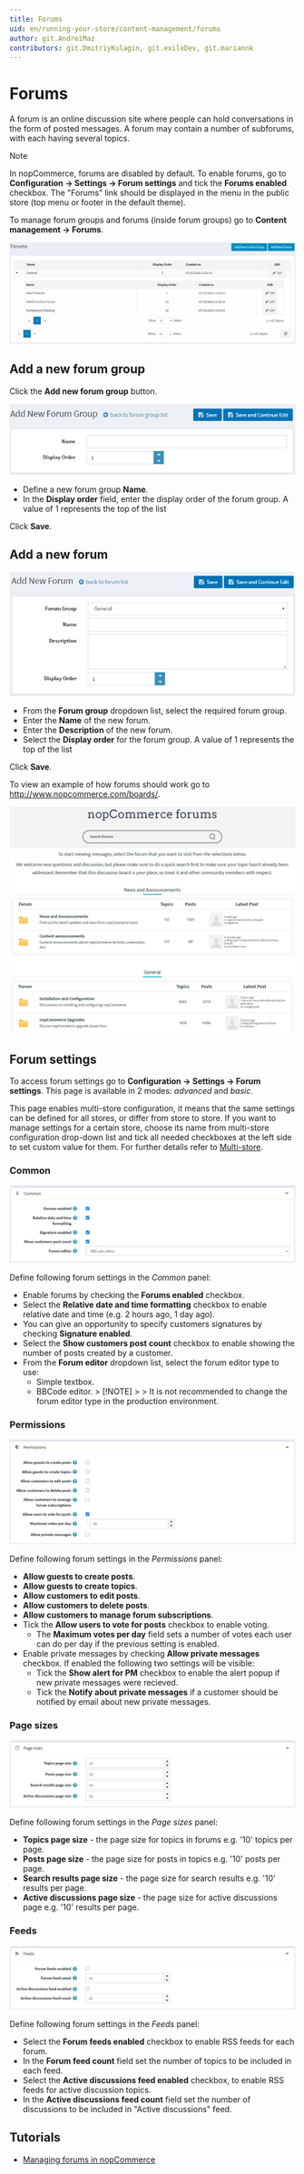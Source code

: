 ```yaml
---
title: Forums
uid: en/running-your-store/content-management/forums
author: git.AndreiMaz
contributors: git.DmitriyKulagin, git.exileDev, git.mariannk
---
```


# Forums

A forum is an online discussion site where people can hold conversations in the form of posted messages. A forum may contain a number of subforums, with each having several topics.

> [!NOTE]
> 
> In nopCommerce, forums are disabled by default. To enable forums, go to **Configuration → Settings → Forum settings** and tick the **Forums enabled** checkbox. The "Forums" link should be displayed in the menu in the public store (top menu or footer in the default theme).

To manage forum groups and forums (inside forum groups) go to **Content management → Forums**.

![Manage forums](_static/forums/list.jpg)

## Add a new forum group

Click the **Add new forum group** button.

![Add a new forum group](_static/forums/forums2.png)

- Define a new forum group **Name**.
- In the **Display order** field, enter the display order of the forum group. A value of 1 represents the top of the list

Click **Save**.

## Add a new forum

![Add a new forum](_static/forums/forums3.png)

- From the **Forum group** dropdown list, select the required forum group.
- Enter the **Name** of the new forum.
- Enter the **Description** of the new forum.
- Select the **Display order** for the forum group. A value of 1 represents the top of the list

Click **Save**.

To view an example of how forums should work go to <http://www.nopcommerce.com/boards/>.

![nopCommerce forums](_static/forums/example.jpg)

## Forum settings

To access forum settings go to **Configuration → Settings → Forum settings**. This page is available in 2 modes: *advanced* and *basic*.

This page enables multi-store configuration, it means that the same settings can be defined for all stores, or differ from store to store. If you want to manage settings for a certain store, choose its name from multi-store configuration drop-down list and tick all needed checkboxes at the left side to set custom value for them. For further details refer to [Multi-store](xref:en/getting-started/advanced-configuration/multi-store).

### Common
![Common settings](_static/forums/common.jpg)

Define following forum settings in the *Common* panel:
- Enable forums by checking the **Forums enabled** checkbox.
- Select the **Relative date and time formatting** checkbox to enable relative date and time (e.g. 2 hours ago, 1 day ago).
- You can give an opportunity to specify customers signatures by checking **Signature enabled**.
- Select the **Show customers post count** checkbox to enable showing the number of posts created by a customer.
- From the **Forum editor** dropdown list, select the forum editor type to use:
  - Simple textbox.
  - BBCode editor. > [!NOTE] > > It is not recommended to change the forum editor type in the production environment.

### Permissions
![Permissions settings](_static/forums/permissions.jpg)

Define following forum settings in the *Permissions* panel:
- **Allow guests to create posts**.
- **Allow guests to create topics**.
- **Allow customers to edit posts**.
- **Allow customers to delete posts**.
- **Allow customers to manage forum subscriptions**.
- Tick the **Allow users to vote for posts** checkbox to enable voting.
  - The **Maximum votes per day** field sets a number of votes each user can do per day if the previous setting is enabled.
- Enable private messages by checking **Allow private messages** checkbox. If enabled the following two settings will be visible:
  - Tick the **Show alert for PM** checkbox to enable the alert popup if new private messages were recieved.
  - Tick the **Notify about private messages** if a customer should be notified by email about new private messages.

### Page sizes
![Page sizes settings](_static/forums/page-sizes.jpg)

Define following forum settings in the *Page sizes* panel:
- **Topics page size** - the page size for topics in forums e.g. '10' topics per page.
- **Posts page size** - the page size for posts in topics e.g. '10' posts per page.
- **Search results page size** - the page size for search results e.g. '10' results per page.
- **Active discussions page size** - the page size for active discussions page e.g. '10' results per page.

### Feeds
![Feeds settings](_static/forums/feeds.jpg)

Define following forum settings in the *Feeds* panel:
- Select the **Forum feeds enabled** checkbox to enable RSS feeds for each forum.
- In the **Forum feed count** field set the number of topics to be included in each feed.
- Select the **Active discussions feed enabled** checkbox, to enable RSS feeds for active discussion topics.
- In the **Active discussions feed count** field set the number of discussions to be included in "Active discussions" feed.

## Tutorials

- [Managing forums in nopCommerce](https://www.youtube.com/watch?v=wW2QvC4WA_8)